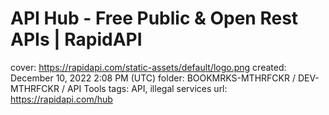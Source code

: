# API Hub - Free Public & Open Rest APIs | RapidAPI

cover: https://rapidapi.com/static-assets/default/logo.png
created: December 10, 2022 2:08 PM (UTC)
folder: BOOKMRKS-MTHRFCKR / DEV-MTHRFCKR / API Tools
tags: API, illegal services
url: https://rapidapi.com/hub